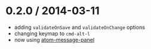 
0.2.0 / 2014-03-11
==================

 * adding `validateOnSave` and `validateOnChange` options
 * changing keymap to `cmd-alt-l`
 * now using [atom-message-panel](https://github.com/tcarlsen/atom-message-panel)
